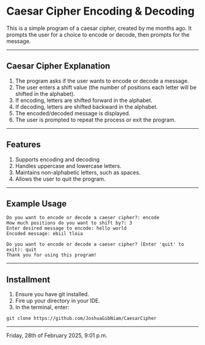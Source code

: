 # Caesar Cipher Encoding & Decoding

This is a simple program of a caesar cipher, created by me months ago.
It prompts the user for a choice to encode or decode, then prompts for 
the message.

---

## Caesar Cipher Explanation
1. The program asks if the user wants to encode or decode a message.
2. The user enters a shift value (the number of positions each letter 
will be shifted in the alphabet).
3. If encoding, letters are shifted forward in the alphabet.
4. If decoding, letters are shifted backward in the alphabet.
5. The encoded/decoded message is displayed.
6. The user is prompted to repeat the process or exit the program.

---

## Features
1. Supports encoding and decoding
2. Handles uppercase and lowercase letters.
3. Maintains non-alphabetic letters, such as spaces.
4. Allows the user to quit the program.

---
## Example Usage
```
Do you want to encode or decode a caeser cipher?: encode
How much positions do you want to shift by?: 3
Enter desired message to encode: hello world
Encoded message: ebiil tloia

Do you want to encode or decode a caeser cipher? (Enter 'quit' to exit): quit
Thank you for using this program!
```

---
## Installment

1. Ensure you have git installed.
2. Fire up your directory in your IDE.
3. In the terminal, enter:
```
git clone https://github.com/JoshuaGibNiam/CaesarCipher
```
---
Friday, 28th of February 2025, 9:01 p.m.
